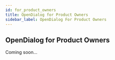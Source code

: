 ```yaml
---
id: for_product_owners
title: OpenDialog for Product Owners
sidebar_label: OpenDialog For Product Owners
---
```


## OpenDialog for Product Owners

Coming soon... 



